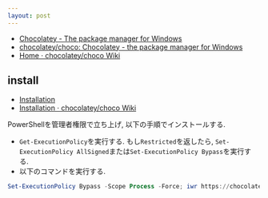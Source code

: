 ```yaml
---
layout: post
---
```


- [Chocolatey - The package manager for Windows](https://www.chocolatey.org)
- [chocolatey/choco: Chocolatey - the package manager for Windows](https://github.com/chocolatey/choco)
- [Home · chocolatey/choco Wiki](https://github.com/chocolatey/choco/wiki)

## install

- [Installation](https://www.chocolatey.org/install)
- [Installation · chocolatey/choco Wiki](https://github.com/chocolatey/choco/wiki/Installation)

PowerShellを管理者権限で立ち上げ, 以下の手順でインストールする.

- `Get-ExecutionPolicy`を実行する.
  もし`Restricted`を返したら,
  `Set-ExecutionPolicy AllSigned`または`Set-ExecutionPolicy Bypass`を実行する.
- 以下のコマンドを実行する.

```ps1
Set-ExecutionPolicy Bypass -Scope Process -Force; iwr https://chocolatey.org/install.ps1 -UseBasicParsing | iex
```
